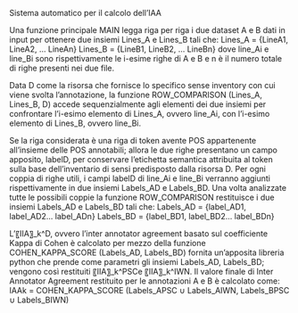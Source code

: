 Sistema automatico per il calcolo dell’IAA 

Una funzione principale MAIN legga riga per riga i due dataset A e B dati in input per ottenere due insiemi Lines_A e Lines_B tali che:
Lines_A = {LineA1, LineA2, … LineAn}
Lines_B = {LineB1, LineB2, … LineBn}
dove line_Ai e line_Bi sono rispettivamente le i-esime righe di A e B e n è il numero totale di righe presenti nei due file.

Data D come la risorsa che fornisce lo specifico sense inventory con cui viene svolta l’annotazione, la funzione ROW_COMPARISON (Lines_A, Lines_B, D) accede sequenzialmente agli elementi dei due insiemi per confrontare l’i-esimo elemento di Lines_A, ovvero line_Ai, con l’i-esimo elemento di Lines_B, ovvero line_Bi.

Se la riga considerata è una riga di token avente POS appartenente all’insieme delle POS annotabili; allora le due righe presentano un campo apposito, labelD, per conservare l’etichetta semantica attribuita al token sulla base dell’inventario di sensi predisposto dalla risorsa D. Per ogni coppia di righe utili, i campi labelD di line_Ai e line_Bi verranno aggiunti rispettivamente in due insiemi Labels_AD e Labels_BD.
Una volta analizzate tutte le possibili coppie la funzione ROW_COMPARISON restituisce i due insiemi Labels_AD e Labels_BD tali che:
Labels_AD = {label_AD1, label_AD2… label_ADn}
Labels_BD = {label_BD1, label_BD2… label_BDn}

L’〖IIA〗_k^D, ovvero l’inter annotator agreement basato sul coefficiente Kappa di Cohen è calcolato per mezzo della funzione COHEN_KAPPA_SCORE (Labels_AD, Labels_BD) fornita un’apposita libreria python  che prende come parametri gli insiemi Labels_AD, Labels_BD; vengono così restituiti 〖IIA〗_k^PSCe 〖IIA〗_k^IWN.
Il valore finale di Inter Annotator Agreement restituito per le annotazioni A e B è calcolato come:
IAAk = COHEN_KAPPA_SCORE (Labels_APSC ∪ Labels_AIWN, Labels_BPSC ∪ Labels_BIWN)
